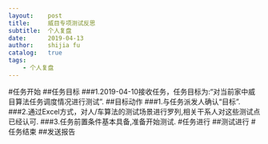 ```yaml
---
layout:    post
title:     威目专项测试反思
subtitle:  个人复盘
date:      2019-04-13
author:    shijia fu
catalog:   true
tags:
    - 个人复盘
---
```


#任务开始
##任务目标
###1.2019-04-10接收任务，任务目标为:“对当前家中威目算法任务调度情况进行测试”.
##目标动作
###1.与任务派发人确认“目标”.
###2.通过Excel方式，对人/车算法的测试场景进行罗列,相关干系人对这些测试点已经认可.
###3.任务前置条件基本具备,准备开始测试.
#任务进行
##测试进行
#任务结束
##发送报告

